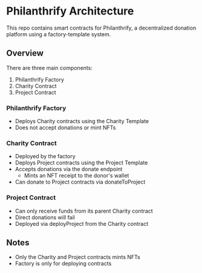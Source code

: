 # Philanthrify Architecture

This repo contains smart contracts for Philanthrify, a decentralized donation platform using a factory-template system.

## Overview

There are three main components:

1. Philanthrify Factory
2. Charity Contract
3. Project Contract

### Philanthrify Factory

- Deploys Charity contracts using the Charity Template
- Does not accept donations or mint NFTs

### Charity Contract

- Deployed by the factory
- Deploys Project contracts using the Project Template
- Accepts donations via the donate endpoint
  - Mints an NFT receipt to the donor's wallet
- Can donate to Project contracts via donateToProject

### Project Contract

- Can only receive funds from its parent Charity contract
- Direct donations will fail
- Deployed via deployProject from the Charity contract

## Notes

- Only the Charity and Project contracts mints NFTs
- Factory is only for deploying contracts
